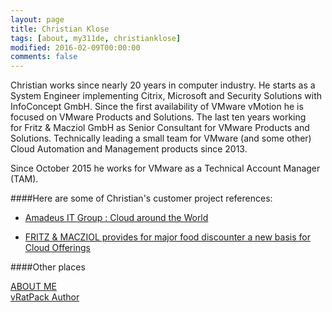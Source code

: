 ```yaml
---
layout: page
title: Christian Klose
tags: [about, my311de, christianklose]
modified: 2016-02-09T00:00:00
comments: false
---
```


Christian works since nearly 20 years in computer industry. He starts as a System Engineer implementing Citrix, Microsoft and Security Solutions with InfoConcept GmbH. Since the first availability of VMware vMotion he is focused on VMware Products and Solutions. The last ten years working for Fritz & Macziol GmbH as Senior Consultant for VMware Products and Solutions. Technically leading a small team for VMware (and some other) Cloud Automation and Management products since 2013.

Since October 2015 he works for VMware as a Technical Account Manager (TAM).

####Here are some of Christian's customer project references:

- [Amadeus IT Group : Cloud around the World](http://www.fum.de/en/competence/references/amadeus-it-group/)

- [FRITZ & MACZIOL provides for major food discounter a new basis for Cloud Offerings](https://translate.google.com/translate?hl=en&sl=de&tl=en&u=http%3A%2F%2Fwww.fum.de%2Fde%2Fservice%2Fblog%2Fkunden-projekte%2Ffritz-macziol-schafft-eine-neue-basis-fuer-cloud-offerings/)

####Other places

<div markdown="0"><a href="https://about.me/christian_klose" class="btn btn-info">ABOUT ME</a></div>
<div markdown="0"><a href="https://vratpack.com" class="btn btn-danger">vRatPack Author</a></div>
